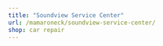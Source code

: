 ```yaml
---
title: "Soundview Service Center"
url: /mamaroneck/soundview-service-center/
shop: car repair
---
```

